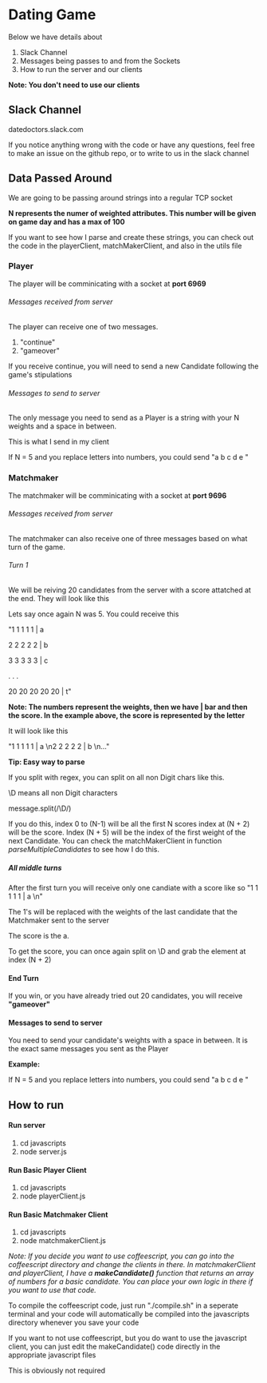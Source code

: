 # Dating Game
Below we have details about 

1. Slack Channel
2. Messages being passes to and from the Sockets
3. How to run the server and our clients 


**Note: You don't need to use our clients**

## Slack Channel
datedoctors.slack.com

If you notice anything wrong with the code or have any questions, feel free to make an issue on the github repo, or to write to us in the slack channel


## Data Passed Around

We are going to be passing around strings into a regular TCP socket


**N represents the numer of weighted attributes.  This number will
be given on game day and has a max of 100**

If you want to see how I parse and create these strings, you can check out the code in
the playerClient, matchMakerClient, and also in the utils file


### Player

The player will be comminicating with a socket at **port 6969**


###### Messages received from server

The player can receive one of two messages.

1. "continue"
2. "gameover"

If you receive continue, you will need to send a new Candidate following the game's stipulations


###### Messages to send to server

The only message you need to send as a Player is a string with your N weights and a space in between.

This is what I send in my client

If N = 5 and you replace letters into numbers, you could send 
"a b c d e "

### Matchmaker

The matchmaker will be comminicating with a socket at **port 9696**


###### Messages received from server

The matchmaker can also receive one of three messages based on what turn of the game.


###### Turn 1

We will be reiving 20 candidates from the server with a score attatched at the end. They will look like this

Lets say once again N was 5.  You could receive this 

"1 1 1 1 1 | a

2 2 2 2 2 | b

3 3 3 3 3 | c

. . .

20 20 20 20 20 | t"


**Note: The numbers represent the weights, then we have | bar and then the score. In the example above, the score is represented by the letter**


It will look like this


"1 1 1 1 1 | a \n2 2 2 2 2 | b \n..." 

**Tip: Easy way to parse**


If you split with regex, you can split on all non Digit chars like this.


\D means all non Digit characters

message.split(/\D/)


If you do this, index 0 to (N-1) will be all the first N scores
index at (N + 2) will be the score.  Index (N + 5) will be the index of the 
first weight of the next Candidate.  You can check the matchMakerClient in function *parseMultipleCandidates* 
to see how I do this.

##### All middle turns


After the first turn you will receive only one candiate with a score like so
"1 1 1 1 1 | a \n"

The 1's will be replaced with the weights of the last candidate that the Matchmaker sent 
to the server


The score is the a.


To get the score, you can once again split on \D and grab the element at index (N + 2)


#### End Turn


If you win, or you have already tried out 20 candidates, you will receive **"gameover"**


#### Messages to send to server


You need to send your candidate's weights with a space in between.  It is the exact
same messages you sent as the Player


**Example:**


If N = 5 and you replace letters into numbers, you could send 
"a b c d e "




## How to run

#### Run server
1. cd javascripts
2. node server.js

#### Run Basic Player Client
1. cd javascripts
2. node playerClient.js

#### Run Basic Matchmaker Client
1. cd javascripts
2. node matchmakerClient.js


*Note: If you decide you want to use coffeescript, you can go into the coffeescript directory and change the clients in there.  In matchmakerClient and playerClient, I have a **makeCandidate()** function that returns an array of numbers for a basic candidate. You can place your own logic in there if you want to use that code.*


To compile the coffeescript code, just run "./compile.sh" in a seperate terminal and your code will automatically be compiled into the javascripts directory whenever you save your code


If you want to not use coffeescript, but you do want to use the javascript client, you can just edit the makeCandidate() code directly in the appropriate javascript files


This is obviously not required



